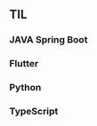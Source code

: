 ## TIL  


  
 
### JAVA Spring Boot
   
### Flutter

### Python    
   
### TypeScript  
     
  
    

